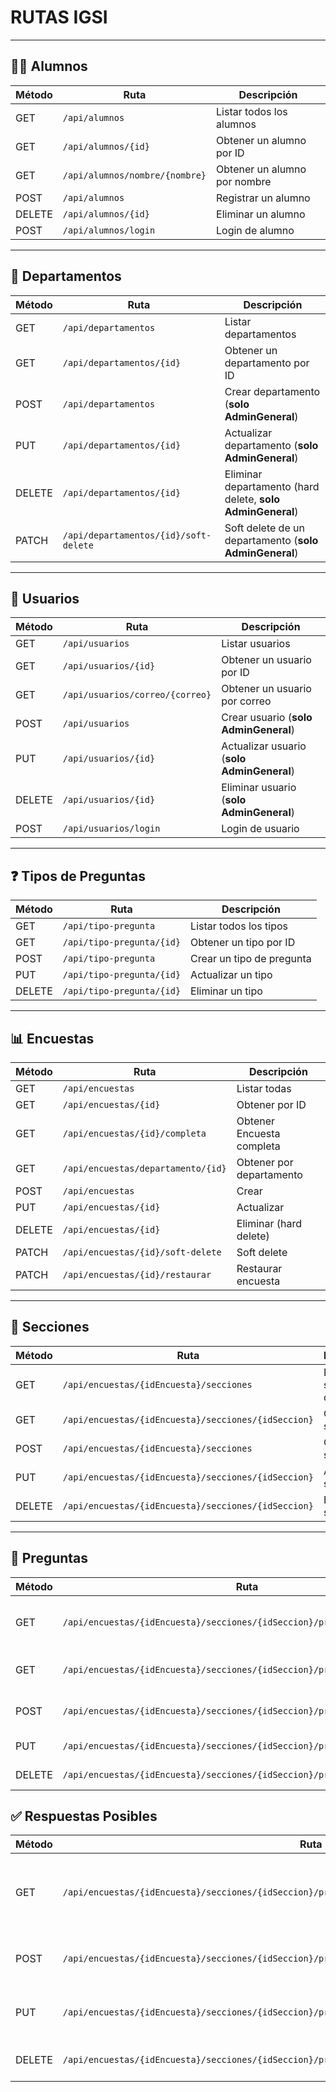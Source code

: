 # RUTAS IGSI

---

## 👨‍🎓 Alumnos
| Método | Ruta                           | Descripción                  |
|--------|--------------------------------|------------------------------|
| GET    | `/api/alumnos`                 | Listar todos los alumnos     |
| GET    | `/api/alumnos/{id}`            | Obtener un alumno por ID     |
| GET    | `/api/alumnos/nombre/{nombre}` | Obtener un alumno por nombre |
| POST   | `/api/alumnos`                 | Registrar un alumno          |
| DELETE | `/api/alumnos/{id}`            | Eliminar un alumno           |
| POST   | `/api/alumnos/login`           | Login de alumno              |

---

## 🏢 Departamentos
| Método | Ruta                                  | Descripción                                                |
|--------|---------------------------------------|------------------------------------------------------------|
| GET    | `/api/departamentos`                  | Listar departamentos                                       |
| GET    | `/api/departamentos/{id}`             | Obtener un departamento por ID                             |
| POST   | `/api/departamentos`                  | Crear departamento (**solo AdminGeneral**)                 |
| PUT    | `/api/departamentos/{id}`             | Actualizar departamento (**solo AdminGeneral**)            |
| DELETE | `/api/departamentos/{id}`             | Eliminar departamento (hard delete, **solo AdminGeneral**) |
| PATCH  | `/api/departamentos/{id}/soft-delete` | Soft delete de un departamento (**solo AdminGeneral**)     |

---

## 👥 Usuarios
| Método | Ruta                            | Descripción                                |
|--------|---------------------------------|--------------------------------------------|
| GET    | `/api/usuarios`                 | Listar usuarios                            |
| GET    | `/api/usuarios/{id}`            | Obtener un usuario por ID                  |
| GET    | `/api/usuarios/correo/{correo}` | Obtener un usuario por correo              |
| POST   | `/api/usuarios`                 | Crear usuario (**solo AdminGeneral**)      |
| PUT    | `/api/usuarios/{id}`            | Actualizar usuario (**solo AdminGeneral**) |
| DELETE | `/api/usuarios/{id}`            | Eliminar usuario (**solo AdminGeneral**)   |
| POST   | `/api/usuarios/login`           | Login de usuario                           |

---

## ❓ Tipos de Preguntas
| Método | Ruta                                    | Descripción               |
|--------|-----------------------------------------|---------------------------|
| GET    | `/api/tipo-pregunta`                    | Listar todos los tipos    |
| GET    | `/api/tipo-pregunta/{id}`               | Obtener un tipo por ID    |
| POST   | `/api/tipo-pregunta`                    | Crear un tipo de pregunta |
| PUT    | `/api/tipo-pregunta/{id}`               | Actualizar un tipo        |
| DELETE | `/api/tipo-pregunta/{id}`               | Eliminar un tipo          |

---

## 📊 Encuestas
| Método | Ruta                               | Descripción               |
|--------|------------------------------------|---------------------------|
| GET    | `/api/encuestas`                   | Listar todas              |
| GET    | `/api/encuestas/{id}`              | Obtener por ID            |
| GET    | `/api/encuestas/{id}/completa`     | Obtener Encuesta completa |
| GET    | `/api/encuestas/departamento/{id}` | Obtener por departamento  |
| POST   | `/api/encuestas`                   | Crear                     |
| PUT    | `/api/encuestas/{id}`              | Actualizar                |
| DELETE | `/api/encuestas/{id}`              | Eliminar (hard delete)    |
| PATCH  | `/api/encuestas/{id}/soft-delete`  | Soft delete               |
| PATCH  | `/api/encuestas/{id}/restaurar`    | Restaurar encuesta        |

---

## 📂 Secciones
| Método | Ruta                                                | Descripción                  |
|--------|-----------------------------------------------------|------------------------------|
| GET    | `/api/encuestas/{idEncuesta}/secciones`             | Listar secciones de encuesta |
| GET    | `/api/encuestas/{idEncuesta}/secciones/{idSeccion}` | Obtener una sección          |
| POST   | `/api/encuestas/{idEncuesta}/secciones`             | Crear sección                |
| PUT    | `/api/encuestas/{idEncuesta}/secciones/{idSeccion}` | Actualizar sección           |
| DELETE | `/api/encuestas/{idEncuesta}/secciones/{idSeccion}` | Eliminar sección             |

---

## 📝 Preguntas
| Método | Ruta                                                                       | Descripción                           |
|--------|----------------------------------------------------------------------------|---------------------------------------|
| GET    | `/api/encuestas/{idEncuesta}/secciones/{idSeccion}/preguntas`              | Listar todas las preguntas de sección |
| GET    | `/api/encuestas/{idEncuesta}/secciones/{idSeccion}/preguntas/{idPregunta}` | Obtener una pregunta específica       |
| POST   | `/api/encuestas/{idEncuesta}/secciones/{idSeccion}/preguntas`              | Crear pregunta en sección             |
| PUT    | `/api/encuestas/{idEncuesta}/secciones/{idSeccion}/preguntas/{idPregunta}` | Actualizar pregunta                   |
| DELETE | `/api/encuestas/{idEncuesta}/secciones/{idSeccion}/preguntas/{idPregunta}` | Eliminar pregunta                     |

## ✅ Respuestas Posibles
| Método | Ruta                                                                                                | Descripción                                          |
|--------|-----------------------------------------------------------------------------------------------------|------------------------------------------------------|
| GET    | `/api/encuestas/{idEncuesta}/secciones/{idSeccion}/preguntas/{idPregunta}/respuestas`               | Listar todas las respuestas posibles de una pregunta |
| POST   | `/api/encuestas/{idEncuesta}/secciones/{idSeccion}/preguntas/{idPregunta}/respuestas`               | Crear una nueva respuesta posible                    |
| PUT    | `/api/encuestas/{idEncuesta}/secciones/{idSeccion}/preguntas/{idPregunta}/respuestas/{idRespuesta}` | Actualizar una respuesta existente                   |
| DELETE | `/api/encuestas/{idEncuesta}/secciones/{idSeccion}/preguntas/{idPregunta}/respuestas/{idRespuesta}` | Eliminar una respuesta posible                       |
